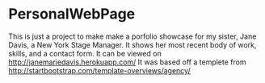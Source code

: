 PersonalWebPage
===============

This is just a project to make make a porfolio showcase for my sister, Jane Davis, a New York Stage Manager. 
It shows her most recent body of work, skills, and a contact form. It can be viewed on http://janemariedavis.herokuapp.com/
It was based off a templete from http://startbootstrap.com/template-overviews/agency/